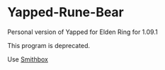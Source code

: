 # Yapped-Rune-Bear
Personal version of Yapped for Elden Ring for 1.09.1

This program is deprecated.

Use [Smithbox](https://github.com/vawser/Smithbox)

